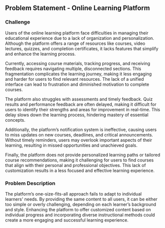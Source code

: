 ## Problem Statement - Online Learning Platform

### Challenge
Users of the online learning platform face difficulties in managing their educational experience due to a lack of organization and personalization. Although the platform offers a range of resources like courses, video lectures, quizzes, and completion certificates, it lacks features that simplify and enhance the learning process.

Currently, accessing course materials, tracking progress, and receiving feedback requires navigating multiple, disconnected sections. This fragmentation complicates the learning journey, making it less engaging and harder for users to find relevant resources. The lack of a unified interface can lead to frustration and diminished motivation to complete courses.

The platform also struggles with assessments and timely feedback. Quiz results and performance feedback are often delayed, making it difficult for users to identify their strengths and areas for improvement in real-time. This delay slows down the learning process, hindering mastery of essential concepts.

Additionally, the platform’s notification system is ineffective, causing users to miss updates on new courses, deadlines, and critical announcements. Without timely reminders, users may overlook important aspects of their learning, resulting in missed opportunities and unachieved goals.

Finally, the platform does not provide personalized learning paths or tailored course recommendations, making it challenging for users to find courses that align with their personal and professional objectives. This lack of customization results in a less focused and effective learning experience.

### Problem Description
The platform’s one-size-fits-all approach fails to adapt to individual learners' needs. By providing the same content to all users, it can be either too simple or overly challenging, depending on each learner’s background and style. Enhancing the platform to offer customized content based on individual progress and incorporating diverse instructional methods could create a more engaging and successful learning experience.
